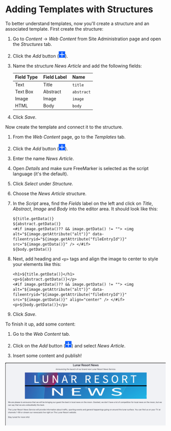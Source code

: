 # Adding Templates with Structures [](id=adding-templates)

To better understand templates, now you'll create a structure and an associated
template. First create the structure:

1.  Go to *Content* &rarr; *Web Content* from Site Administration page and open
    the *Structures* tab.

2.  Click the *Add* button (![Add Structure](../../../../../images/icon-add.png)).

3.  Name the structure *News Article* and add the following fields:

	| Field Type | &nbsp;Field Label | &nbsp;Name |
	--------- | ---------- | ---------- |
	Text  | &nbsp;Title | &nbsp;`title` |
	Text Box | &nbsp;Abstract | &nbsp;`abstract` |
	Image | &nbsp;Image | &nbsp;`image` |
	HTML | &nbsp;Body | &nbsp;`body` |

5.  Click *Save*.

Now create the template and connect it to the structure.

1.  From the *Web Content* page, go to the *Templates* tab.

2.  Click the *Add* button (![Add Template](../../../../../images/icon-add.png)).

3.  Enter the name *News Article*.

4.  Open *Details* and make sure FreeMarker is selected as the script language (it's the default).

5.  Click *Select* under *Structure*.

6.  Choose the *News Article* structure.

7.  In the *Script* area, find the *Fields* label on the left and click on
    *Title*, *Abstract*, *Image* and *Body* into the editor area. It should
    look like this:
    
        ${title.getData()}
        ${abstract.getData()}
        <#if image.getData()?? && image.getData() != ""> <img alt="${image.getAttribute("alt")}" data-fileentryid="${image.getAttribute("fileEntryId")}" src="${image.getData()}" /> </#if>
        ${body.getData()}
 

8.  Next, add heading and `<p>` tags and align the image to center to  style your
    elements like this:
    
        <h1>${title.getData()}</h1>
        <p>${abstract.getData()}</p>
        <#if image.getData()?? && image.getData() != ""> <img alt="${image.getAttribute("alt")}" data-fileentryid="${image.getAttribute("fileEntryId")}" src="${image.getData()}" align="center" /> </#if>
        <p>${body.getData()}</p>

8. Click *Save*.

To finish it up, add some content:

1.  Go to the *Web Content* tab.

2.  Click on the *Add* button (![Add](../../../../../images/icon-add.png)) and
    select *News Article*.
 
3. Insert some content and publish!

![Figure 1: The Lunar Resort News Article is shaping up!](../../../../../images/web-content-structures-templates-completed.png)
